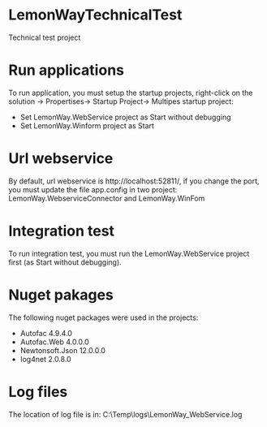 # LemonWayTechnicalTest
Technical test project

# Run applications
To run application, you must setup the startup projects, right-click on the solution -> Propertises-> Startup Project-> Multipes startup project:
- Set LemonWay.WebService project as Start without debugging
- Set LemonWay.Winform project as Start

# Url webservice
By default, url webservice is http://localhost:52811/, if you change the port, you must update the file app.config in two project: LemonWay.WebserviceConnector and LemonWay.WinFom

# Integration test
To run integration test, you must run the LemonWay.WebService project first (as Start without debugging).

# Nuget pakages
The following nuget packages were used in the projects:
- Autofac 4.9.4.0
- Autofac.Web 4.0.0.0
- Newtonsoft.Json  12.0.0.0
- log4net 2.0.8.0

# Log files
The location of log file is in: C:\Temp\logs\LemonWay_WebService.log
